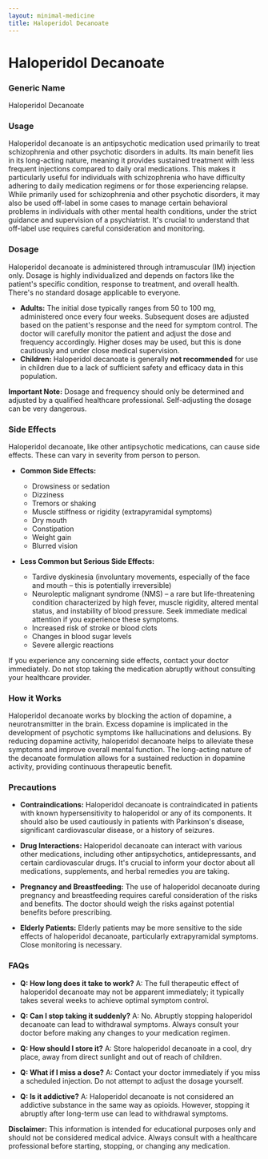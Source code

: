 ```yaml
---
layout: minimal-medicine
title: Haloperidol Decanoate
---
```


# Haloperidol Decanoate
### Generic Name
Haloperidol Decanoate

### Usage

Haloperidol decanoate is an antipsychotic medication used primarily to treat schizophrenia and other psychotic disorders in adults.  Its main benefit lies in its long-acting nature, meaning it provides sustained treatment with less frequent injections compared to daily oral medications.  This makes it particularly useful for individuals with schizophrenia who have difficulty adhering to daily medication regimens or for those experiencing relapse.  While primarily used for schizophrenia and other psychotic disorders, it may also be used off-label in some cases to manage certain behavioral problems in individuals with other mental health conditions, under the strict guidance and supervision of a psychiatrist.  It's crucial to understand that off-label use requires careful consideration and monitoring.

### Dosage

Haloperidol decanoate is administered through intramuscular (IM) injection only. Dosage is highly individualized and depends on factors like the patient's specific condition, response to treatment, and overall health.  There's no standard dosage applicable to everyone.

* **Adults:** The initial dose typically ranges from 50 to 100 mg, administered once every four weeks.  Subsequent doses are adjusted based on the patient's response and the need for symptom control. The doctor will carefully monitor the patient and adjust the dose and frequency accordingly. Higher doses may be used, but this is done cautiously and under close medical supervision.
* **Children:** Haloperidol decanoate is generally **not recommended** for use in children due to a lack of sufficient safety and efficacy data in this population.

**Important Note:**  Dosage and frequency should only be determined and adjusted by a qualified healthcare professional. Self-adjusting the dosage can be very dangerous.


### Side Effects

Haloperidol decanoate, like other antipsychotic medications, can cause side effects.  These can vary in severity from person to person.

* **Common Side Effects:**
    * Drowsiness or sedation
    * Dizziness
    * Tremors or shaking
    * Muscle stiffness or rigidity (extrapyramidal symptoms)
    * Dry mouth
    * Constipation
    * Weight gain
    * Blurred vision

* **Less Common but Serious Side Effects:**
    * Tardive dyskinesia (involuntary movements, especially of the face and mouth – this is potentially irreversible)
    * Neuroleptic malignant syndrome (NMS) – a rare but life-threatening condition characterized by high fever, muscle rigidity, altered mental status, and instability of blood pressure.  Seek immediate medical attention if you experience these symptoms.
    * Increased risk of stroke or blood clots
    * Changes in blood sugar levels
    * Severe allergic reactions


If you experience any concerning side effects, contact your doctor immediately.  Do not stop taking the medication abruptly without consulting your healthcare provider.

### How it Works

Haloperidol decanoate works by blocking the action of dopamine, a neurotransmitter in the brain.  Excess dopamine is implicated in the development of psychotic symptoms like hallucinations and delusions. By reducing dopamine activity, haloperidol decanoate helps to alleviate these symptoms and improve overall mental function.  The long-acting nature of the decanoate formulation allows for a sustained reduction in dopamine activity, providing continuous therapeutic benefit.

### Precautions

* **Contraindications:** Haloperidol decanoate is contraindicated in patients with known hypersensitivity to haloperidol or any of its components.  It should also be used cautiously in patients with Parkinson's disease, significant cardiovascular disease, or a history of seizures.

* **Drug Interactions:**  Haloperidol decanoate can interact with various other medications, including other antipsychotics, antidepressants, and certain cardiovascular drugs. It's crucial to inform your doctor about all medications, supplements, and herbal remedies you are taking.

* **Pregnancy and Breastfeeding:**  The use of haloperidol decanoate during pregnancy and breastfeeding requires careful consideration of the risks and benefits. The doctor should weigh the risks against potential benefits before prescribing.

* **Elderly Patients:**  Elderly patients may be more sensitive to the side effects of haloperidol decanoate, particularly extrapyramidal symptoms.  Close monitoring is necessary.


### FAQs

* **Q: How long does it take to work?** A: The full therapeutic effect of haloperidol decanoate may not be apparent immediately; it typically takes several weeks to achieve optimal symptom control.

* **Q: Can I stop taking it suddenly?** A: No.  Abruptly stopping haloperidol decanoate can lead to withdrawal symptoms.  Always consult your doctor before making any changes to your medication regimen.

* **Q: How should I store it?** A: Store haloperidol decanoate in a cool, dry place, away from direct sunlight and out of reach of children.

* **Q: What if I miss a dose?** A: Contact your doctor immediately if you miss a scheduled injection.  Do not attempt to adjust the dosage yourself.

* **Q: Is it addictive?** A: Haloperidol decanoate is not considered an addictive substance in the same way as opioids. However,  stopping it abruptly after long-term use can lead to withdrawal symptoms.


**Disclaimer:** This information is intended for educational purposes only and should not be considered medical advice. Always consult with a healthcare professional before starting, stopping, or changing any medication.
